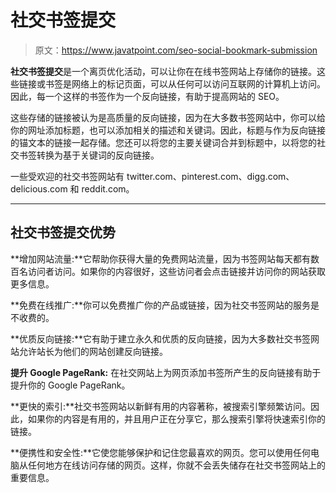 # 社交书签提交

> 原文：<https://www.javatpoint.com/seo-social-bookmark-submission>

**社交书签提交**是一个离页优化活动，可以让你在在线书签网站上存储你的链接。这些链接或书签是网络上的标记页面，可以从任何可以访问互联网的计算机上访问。因此，每一个这样的书签作为一个反向链接，有助于提高网站的 SEO。

这些存储的链接被认为是高质量的反向链接，因为在大多数书签网站中，你可以给你的网址添加标题，也可以添加相关的描述和关键词。因此，标题与作为反向链接的锚文本的链接一起存储。您还可以将您的主要关键词合并到标题中，以将您的社交书签转换为基于关键词的反向链接。

一些受欢迎的社交书签网站有 twitter.com、pinterest.com、digg.com、delicious.com 和 reddit.com。

* * *

## 社交书签提交优势

**增加网站流量:**它帮助你获得大量的免费网站流量，因为书签网站每天都有数百名访问者访问。如果你的内容很好，这些访问者会点击链接并访问你的网站获取更多信息。

**免费在线推广:**你可以免费推广你的产品或链接，因为社交书签网站的服务是不收费的。

**优质反向链接:**它有助于建立永久和优质的反向链接，因为大多数社交书签网站允许站长为他们的网站创建反向链接。

**提升 Google PageRank:** 在社交网站上为网页添加书签所产生的反向链接有助于提升你的 Google PageRank。

**更快的索引:**社交书签网站以新鲜有用的内容著称，被搜索引擎频繁访问。因此，如果你的内容是有用的，并且用户正在分享它，那么搜索引擎将快速索引你的链接。

**便携性和安全性:**它使您能够保护和记住您最喜欢的网页。您可以使用任何电脑从任何地方在线访问存储的网页。这样，你就不会丢失储存在社交书签网站上的重要信息。